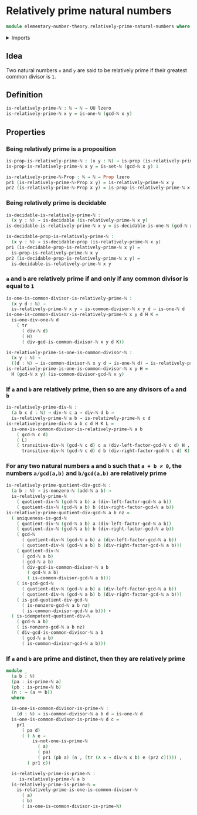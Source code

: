 # Relatively prime natural numbers

```agda
module elementary-number-theory.relatively-prime-natural-numbers where
```

<details><summary>Imports</summary>

```agda
open import elementary-number-theory.addition-natural-numbers
open import elementary-number-theory.divisibility-natural-numbers
open import elementary-number-theory.equality-natural-numbers
open import elementary-number-theory.greatest-common-divisor-natural-numbers
open import elementary-number-theory.natural-numbers
open import elementary-number-theory.prime-numbers

open import foundation.decidable-propositions
open import foundation.decidable-types
open import foundation.dependent-pair-types
open import foundation.identity-types
open import foundation.propositions
open import foundation.universe-levels
open import foundation.negation
open import foundation.coproduct-types
```

</details>

## Idea

Two natural numbers `x` and `y` are said to be relatively prime if their
greatest common divisor is `1`.

## Definition

```agda
is-relatively-prime-ℕ : ℕ → ℕ → UU lzero
is-relatively-prime-ℕ x y = is-one-ℕ (gcd-ℕ x y)
```

## Properties

### Being relatively prime is a proposition

```agda
is-prop-is-relatively-prime-ℕ : (x y : ℕ) → is-prop (is-relatively-prime-ℕ x y)
is-prop-is-relatively-prime-ℕ x y = is-set-ℕ (gcd-ℕ x y) 1

is-relatively-prime-ℕ-Prop : ℕ → ℕ → Prop lzero
pr1 (is-relatively-prime-ℕ-Prop x y) = is-relatively-prime-ℕ x y
pr2 (is-relatively-prime-ℕ-Prop x y) = is-prop-is-relatively-prime-ℕ x y
```

### Being relatively prime is decidable

```agda
is-decidable-is-relatively-prime-ℕ :
  (x y : ℕ) → is-decidable (is-relatively-prime-ℕ x y)
is-decidable-is-relatively-prime-ℕ x y = is-decidable-is-one-ℕ (gcd-ℕ x y)

is-decidable-prop-is-relatively-prime-ℕ :
  (x y : ℕ) → is-decidable-prop (is-relatively-prime-ℕ x y)
pr1 (is-decidable-prop-is-relatively-prime-ℕ x y) =
  is-prop-is-relatively-prime-ℕ x y
pr2 (is-decidable-prop-is-relatively-prime-ℕ x y) =
  is-decidable-is-relatively-prime-ℕ x y
```

### `a` and `b` are relatively prime if and only if any common divisor is equal to `1`

```agda
is-one-is-common-divisor-is-relatively-prime-ℕ :
  (x y d : ℕ) →
  is-relatively-prime-ℕ x y → is-common-divisor-ℕ x y d → is-one-ℕ d
is-one-is-common-divisor-is-relatively-prime-ℕ x y d H K =
  is-one-div-one-ℕ d
    ( tr
      ( div-ℕ d)
      ( H)
      ( div-gcd-is-common-divisor-ℕ x y d K))

is-relatively-prime-is-one-is-common-divisor-ℕ :
  (x y : ℕ) →
  ((d : ℕ) → is-common-divisor-ℕ x y d → is-one-ℕ d) → is-relatively-prime-ℕ x y
is-relatively-prime-is-one-is-common-divisor-ℕ x y H =
  H (gcd-ℕ x y) (is-common-divisor-gcd-ℕ x y)
```

### If `a` and `b` are relatively prime, then so are any divisors of `a` and `b`

```agda
is-relatively-prime-div-ℕ :
  (a b c d : ℕ) → div-ℕ c a → div-ℕ d b →
  is-relatively-prime-ℕ a b → is-relatively-prime-ℕ c d
is-relatively-prime-div-ℕ a b c d H K L =
  is-one-is-common-divisor-is-relatively-prime-ℕ a b
    ( gcd-ℕ c d)
    ( L)
    ( transitive-div-ℕ (gcd-ℕ c d) c a (div-left-factor-gcd-ℕ c d) H ,
      transitive-div-ℕ (gcd-ℕ c d) d b (div-right-factor-gcd-ℕ c d) K)
```

### For any two natural numbers `a` and `b` such that `a + b ≠ 0`, the numbers `a/gcd(a,b)` and `b/gcd(a,b)` are relatively prime

```agda
is-relatively-prime-quotient-div-gcd-ℕ :
  (a b : ℕ) → is-nonzero-ℕ (add-ℕ a b) →
  is-relatively-prime-ℕ
    ( quotient-div-ℕ (gcd-ℕ a b) a (div-left-factor-gcd-ℕ a b))
    ( quotient-div-ℕ (gcd-ℕ a b) b (div-right-factor-gcd-ℕ a b))
is-relatively-prime-quotient-div-gcd-ℕ a b nz =
  ( uniqueness-is-gcd-ℕ
    ( quotient-div-ℕ (gcd-ℕ a b) a (div-left-factor-gcd-ℕ a b))
    ( quotient-div-ℕ (gcd-ℕ a b) b (div-right-factor-gcd-ℕ a b))
    ( gcd-ℕ
      ( quotient-div-ℕ (gcd-ℕ a b) a (div-left-factor-gcd-ℕ a b))
      ( quotient-div-ℕ (gcd-ℕ a b) b (div-right-factor-gcd-ℕ a b)))
    ( quotient-div-ℕ
      ( gcd-ℕ a b)
      ( gcd-ℕ a b)
      ( div-gcd-is-common-divisor-ℕ a b
        ( gcd-ℕ a b)
        ( is-common-divisor-gcd-ℕ a b)))
    ( is-gcd-gcd-ℕ
      ( quotient-div-ℕ (gcd-ℕ a b) a (div-left-factor-gcd-ℕ a b))
      ( quotient-div-ℕ (gcd-ℕ a b) b (div-right-factor-gcd-ℕ a b)))
    ( is-gcd-quotient-div-gcd-ℕ
      ( is-nonzero-gcd-ℕ a b nz)
      ( is-common-divisor-gcd-ℕ a b))) ∙
  ( is-idempotent-quotient-div-ℕ
    ( gcd-ℕ a b)
    ( is-nonzero-gcd-ℕ a b nz)
    ( div-gcd-is-common-divisor-ℕ a b
      ( gcd-ℕ a b)
      ( is-common-divisor-gcd-ℕ a b)))
```

### If `a` and `b` are prime and distinct, then they are relatively prime

```agda
module _
  (a b : ℕ)
  (pa : is-prime-ℕ a)
  (pb : is-prime-ℕ b)
  (n : ¬ (a ＝ b))
  where

  is-one-is-common-divisor-is-prime-ℕ :
    (d : ℕ) → is-common-divisor-ℕ a b d → is-one-ℕ d
  is-one-is-common-divisor-is-prime-ℕ d c =
    pr1
      ( pa d)
      ( ( λ e →
          is-not-one-is-prime-ℕ
            ( a)
            ( pa)
            ( pr1 (pb a) (n , (tr (λ x → div-ℕ x b) e (pr2 c))))) ,
        ( pr1 c))

  is-relatively-prime-is-prime-ℕ :
     is-relatively-prime-ℕ a b
  is-relatively-prime-is-prime-ℕ =
    is-relatively-prime-is-one-is-common-divisor-ℕ
      ( a)
      ( b)
      ( is-one-is-common-divisor-is-prime-ℕ)
```
